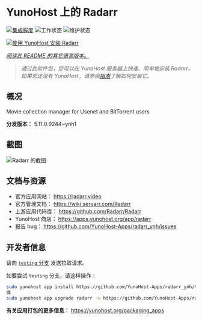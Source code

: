 <!--
注意：此 README 由 <https://github.com/YunoHost/apps/tree/master/tools/readme_generator> 自动生成
请勿手动编辑。
-->

# YunoHost 上的 Radarr

[![集成程度](https://dash.yunohost.org/integration/radarr.svg)](https://ci-apps.yunohost.org/ci/apps/radarr/) ![工作状态](https://ci-apps.yunohost.org/ci/badges/radarr.status.svg) ![维护状态](https://ci-apps.yunohost.org/ci/badges/radarr.maintain.svg)

[![使用 YunoHost 安装 Radarr](https://install-app.yunohost.org/install-with-yunohost.svg)](https://install-app.yunohost.org/?app=radarr)

*[阅读此 README 的其它语言版本。](./ALL_README.md)*

> *通过此软件包，您可以在 YunoHost 服务器上快速、简单地安装 Radarr。*  
> *如果您还没有 YunoHost，请参阅[指南](https://yunohost.org/install)了解如何安装它。*

## 概况

Movie collection manager for Usenet and BitTorrent users

**分发版本：** 5.11.0.9244~ynh1

## 截图

![Radarr 的截图](./doc/screenshots/screenshot.jpg)

## 文档与资源

- 官方应用网站： <https://radarr.video>
- 官方管理文档： <https://wiki.servarr.com/Radarr>
- 上游应用代码库： <https://github.com/Radarr/Radarr>
- YunoHost 商店： <https://apps.yunohost.org/app/radarr>
- 报告 bug： <https://github.com/YunoHost-Apps/radarr_ynh/issues>

## 开发者信息

请向 [`testing` 分支](https://github.com/YunoHost-Apps/radarr_ynh/tree/testing) 发送拉取请求。

如要尝试 `testing` 分支，请这样操作：

```bash
sudo yunohost app install https://github.com/YunoHost-Apps/radarr_ynh/tree/testing --debug
或
sudo yunohost app upgrade radarr -u https://github.com/YunoHost-Apps/radarr_ynh/tree/testing --debug
```

**有关应用打包的更多信息：** <https://yunohost.org/packaging_apps>
